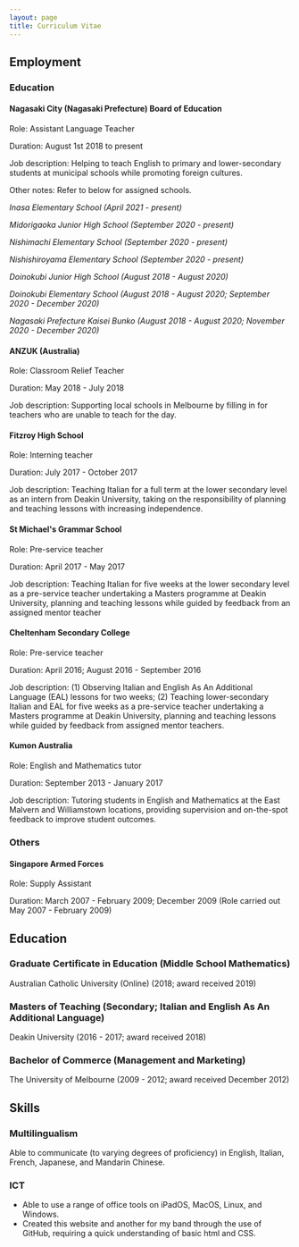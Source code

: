 ```yaml
---
layout: page
title: Curriculum Vitae
---
```


## Employment

### Education

#### Nagasaki City (Nagasaki Prefecture) Board of Education

Role: Assistant Language Teacher

Duration: August 1st 2018 to present

Job description: Helping to teach English to primary and lower-secondary students at municipal schools while promoting foreign cultures.

Other notes: Refer to below for assigned schools.

<i>Inasa Elementary School (April 2021 - present)</i>

<i>Midorigaoka Junior High School (September 2020 - present)</i>

<i>Nishimachi Elementary School (September 2020 - present)</i>

<i>Nishishiroyama Elementary School (September 2020 - present)</i>

<i>Doinokubi Junior High School (August 2018 - August 2020)</i>

<i>Doinokubi Elementary School (August 2018 - August 2020; September 2020 - December 2020)</i>

<i>Nagasaki Prefecture Kaisei Bunko (August 2018 - August 2020; November 2020 - December 2020)</i>

#### ANZUK (Australia)

Role: Classroom Relief Teacher

Duration: May 2018 - July 2018

Job description: Supporting local schools in Melbourne by filling in for teachers who are unable to teach for the day.

#### Fitzroy High School

Role: Interning teacher

Duration: July 2017 - October 2017

Job description: Teaching Italian for a full term at the lower secondary level as an intern from Deakin University, taking on the responsibility of planning and teaching lessons with increasing independence.

#### St Michael's Grammar School

Role: Pre-service teacher

Duration: April 2017 - May 2017

Job description: Teaching Italian for five weeks at the lower secondary level as a pre-service teacher undertaking a Masters programme at Deakin University, planning and teaching lessons while guided by feedback from an assigned mentor teacher

#### Cheltenham Secondary College

Role: Pre-service teacher

Duration: April 2016; August 2016 - September 2016

Job description: (1) Observing Italian and English As An Additional Language (EAL) lessons for two weeks; (2) Teaching lower-secondary Italian and EAL for five weeks as a pre-service teacher undertaking a Masters programme at Deakin University, planning and teaching lessons while guided by feedback from assigned mentor teachers.

#### Kumon Australia

Role: English and Mathematics tutor

Duration: September 2013 - January 2017

Job description: Tutoring students in English and Mathematics at the East Malvern and Williamstown locations, providing supervision and on-the-spot feedback to improve student outcomes.

### Others

#### Singapore Armed Forces

Role: Supply Assistant

Duration: March 2007 - February 2009; December 2009 (Role carried out May 2007 - February 2009)

## Education

### Graduate Certificate in Education (Middle School Mathematics)

Australian Catholic University (Online) (2018; award received 2019)

### Masters of Teaching (Secondary; Italian and English As An Additional Language)

Deakin University (2016 - 2017; award received 2018)

### Bachelor of Commerce (Management and Marketing)

The University of Melbourne (2009 - 2012; award received December 2012)


## Skills

### Multilingualism

Able to communicate (to varying degrees of proficiency) in English, Italian, French, Japanese, and Mandarin Chinese.

### ICT

- Able to use a range of office tools on iPadOS, MacOS, Linux, and Windows.
- Created this website and another for my band through the use of GitHub, requiring a quick understanding of basic html and CSS.
